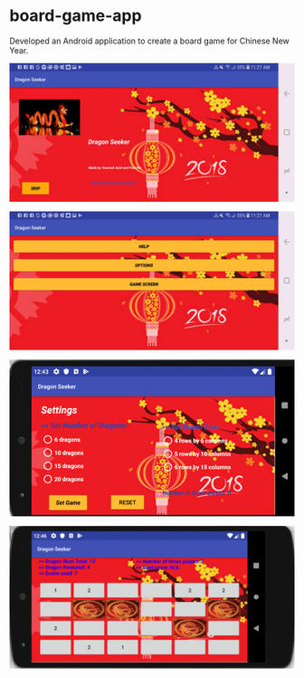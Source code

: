# board-game-app
Developed an Android application to create a board game for Chinese New Year.



![alt text](images/Screenshot.jpg)

![alt text](images/Screenshot1.jpg)

![alt text](images/Selection_043.png)

![alt text](images/Selection_045.png)
